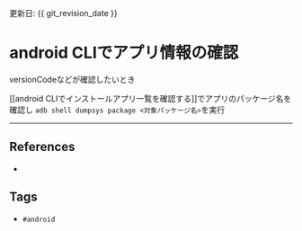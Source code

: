 更新日: {{ git_revision_date }}

# android CLIでアプリ情報の確認
versionCodeなどが確認したいとき

[[android CLIでインストールアプリ一覧を確認する]]でアプリのパッケージ名を確認し
`adb shell dumpsys package <対象パッケージ名>`を実行

---
## References
- 

## Tags
- `#android` 

















